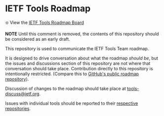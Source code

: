 # IETF Tools Roadmap

:sparkle: View the [IETF Tools Roadmap Board](https://github.com/orgs/ietf-tools/projects/9)

**NOTE** Until this comment is removed, the contents of this repository should
be considered as an early draft.

This repository is used to communicate the IETF Tools Team roadmap. 

It is designed to drive conversation about what the roadmap _should be_, but
the issues and discussions section of this repository are not where that
conversation should take place. Contribution directly to this repository is intentionally restricted. (Compare this to [GitHub's public roadmap repository](https://github.com/github/roadmap)).

Discussion of changes to the roadmap should take place at
tools-discuss@ietf.org.

Issues with individual tools should be reported to their [respective repositories](https://github.com/ietf-tools/).

